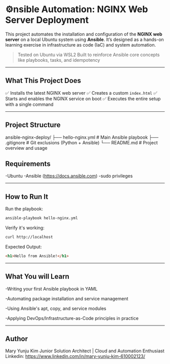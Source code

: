 # ⚙️nsible Automation: NGINX Web Server Deployment

This project automates the installation and configuration of the **NGINX web server** on a local Ubuntu system using **Ansible**. It’s designed as a hands-on learning exercise in infrastructure as code (IaC) and system automation.

> Tested on Ubuntu via WSL2
> Built to reinforce Ansible core concepts like playbooks, tasks, and idempotency

---

## What This Project Does

✅ Installs the latest NGINX web server
✅ Creates a custom `index.html`
✅ Starts and enables the NGINX service on boot
✅ Executes the entire setup with a single command

---

## Project Structure

ansible-nginx-deploy/
├── hello-nginx.yml # Main Ansible playbook
├── .gitignore # Git exclusions (Python + Ansible)
└── README.md # Project overview and usage

## Requirements

-Ubuntu
-Ansible (https://docs.ansible.com)
-sudo privileges

---

## How to Run It

Run the playbook:

```bash
ansible-playbook hello-nginx.yml

```

Verify it's working:

```bash
curl http://localhost

```

Expected Output:

```html
<h1>Hello from Ansible!</h1>

```

---

## What You will Learn

-Writing your first Ansible playbook in YAML

-Automating package installation and service management

-Using Ansible's apt, copy, and service modules

-Applying DevOps/Infrastructure-as-Code principles in practice

---

## Author

Mary Yunju Kim
Junior Solution Architect | Cloud and Automation Enthusiast
Linkedin: https://www.linkedin.com/in/mary-yunju-kim-610002123/
